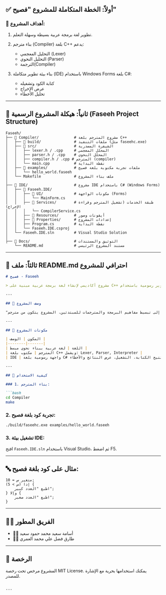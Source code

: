 ﻿## ✅ أولاً: **الخطة المتكاملة للمشروع "فصيح"**

### 🎯 **أهداف المشروع:**

1. تطوير لغة برمجة عربية بسيطة وسهلة التعلم.
2. بناء مترجم (Compiler) بلغة C++ يدعم:

   * التحليل المعجمي (Lexer)
   * التحليل النحوي (Parser)
   * الترجمة(Compiler)
3. بناء بيئة تطوير متكاملة (IDE) باستخدام Windows Forms بلغة C#:

   * كتابة الكود وتشغيله
   * عرض الإخراج
   * تحليل الأخطاء

---

## 📁 ثانياً: **هيكلة المشروع الرسمية (Faseeh Project Structure)**

```
Faseeh/
├── 📁 Compiler/                # مشروع المترجم بلغة C++
│   ├── 📁 build/               # ملفات التنفيذ (مثل faseehc.exe)
│   ├── 📁 src/                 # الشيفرة المصدرية
│   │   ├── lexer.h / .cpp     # المحلل المعجمي
│   │   ├── parser.h / .cpp    # المحلل النحوي
│   │   ├── compiler.h / .cpp # المترجم (compiler)
│   │   └── main.cpp           # نقطة البداية
│   ├── 📁 examples/            # ملفات تجربة مكتوبة بلغة فصيح
│   │   └── hello_world.faseeh
│   └── Makefile               # ملف بناء المشروع
│
├── 📁 IDE/                     # مشروع IDE باستخدام C# (Windows Forms)
│   ├── 📁 Faseeh.IDE/         
│   │   ├── 📁 UI/              # مكونات الواجهة (Forms)
│   │   │   └── MainForm.cs    
│   │   ├── 📁 Services/        # طبقة الخدمات (تشغيل المترجم وقراءة الإخراج)
│   │   │   └── CompilerService.cs
│   │   ├── 📁 Resources/       # أيقونات وصور
│   │   ├── 📁 Properties/      # إعدادات المشروع
│   │   ├── Program.cs         # نقطة البداية
│   │   └── Faseeh.IDE.csproj
│   └── Faseeh.IDE.sln         # Visual Studio Solution
│
├── 📁 Docs/                    # التوثيق والمستندات
    └── README.md              # مستند المشروع الرئيسي
```

---

## 📝 ثالثاً: **ملف README.md احترافي للمشروع**

````markdown
# فصيح - Faseeh

> مشروع أكاديمي لإنشاء لغة برمجة عربية مبنية على C++ مع بيئة تطوير رسومية باستخدام C#

---

## 📌 وصف المشروع

"فصيح" هي لغة برمجة عربية تجريبية تهدف إلى تبسيط مفاهيم البرمجة والمترجمات للمبتدئين. المشروع يتكون من مترجم (Compiler) مكتوب بلغة C++ وبيئة تطوير متكاملة (IDE) باستخدام C# بتقنية Windows Forms.

---

## 🧱 مكونات المشروع

| المكون | الوصف |
|--------|-------|
| اللغة | لغة عربية ببناء نحوي مبسط |
| المترجم | مكتوب بلغة C++ ويشمل: Lexer, Parser, Interpreter |
| IDE | واجهة رسومية بلغة C# تتيح الكتابة، التشغيل، عرض النتائج والأخطاء |

---

## 🚀 كيفية الاستخدام

### 1. بناء المترجم:

```bash
cd Compiler
make
````

### 2. تجربة كود بلغة فصيح:

```bash
./build/faseehc.exe examples/hello_world.faseeh
```

### 3. تشغيل بيئة IDE:

افتح `Faseeh.IDE.sln` باستخدام Visual Studio، ثم اضغط F5.

---

## 🔤 مثال على كود بلغة فصيح:

```faseeh
متغير س = 10;
إذا (س > 5) {
    اطبع "العدد كبير";
} وإلا {
    اطبع "العدد صغير";
}
```

---

## 👨‍💻 الفريق المطور

* 🧑‍💻 أسامة سعيد محمد حمود سعيد
* 👨‍💻 طارق فضل علي محمد العمري

---

## 📝 الرخصة

المشروع مرخص تحت رخصة MIT License. يمكنك استخدامها بحرية مع الإشارة للمصدر.

```

---
